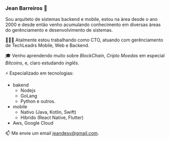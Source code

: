 ### Jean Barreiros 👋

Sou arquiteto de sistemas backend e mobile, estou na àrea desde o ano 2000 e desde então venho acumulando conhecimento em diversas àreas do gerênciamento e desenvolvimento de sistemas.

👨🏻‍💻 Atalmente estou trabalhando como CTO, atuando com gerênciamento de TechLeadrs Mobile, Web e Backend.

🎓 Venho aprendendo muito sobre _BlockChain_, _Cripto_ _Moedas_ em especial _Bitcoins_, e, claro estudando _inglês_.

⚡ Especializado em tecnologias:
  - bakend
    - Nodejs
    - GoLang
    - Python e outros.
  - mobile
      - Nativo (Java, Kotlin, Swift)
      - Híbrido (React Native, Flutter)
  - Aws, Google Cloud

📫 Me envie um email jeandesv@gmail.com.

